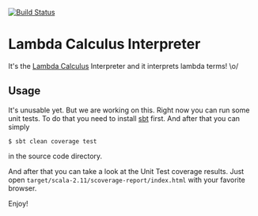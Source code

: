 [![Build Status](https://travis-ci.org/rexim/lambda-calculus.svg?branch=master)](https://travis-ci.org/rexim/lambda-calculus)

# Lambda Calculus Interpreter #

It's the [Lambda Calculus][wiki-lambda-calculus] Interpreter and it
interprets lambda terms! \o/

## Usage ##

It's unusable yet. But we are working on this. Right now you can run
some unit tests. To do that you need to install [sbt][scala-sbt]
first. And after that you can simply

    $ sbt clean coverage test

in the source code directory.

And after that you can take a look at the Unit Test coverage
results. Just open `target/scala-2.11/scoverage-report/index.html`
with your favorite browser.

Enjoy!

[wiki-lambda-calculus]: https://en.wikipedia.org/wiki/Lambda_calculus
[scala-sbt]: http://www.scala-sbt.org/
